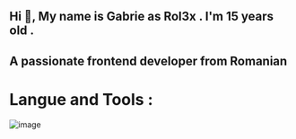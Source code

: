 <h2>Hi 👋, My name is Gabrie as </>Rol3x . I'm 15 years old . </h2>

<h2>A passionate frontend developer from Romanian</h2>

<h1> Langue and Tools : </h1>

![image](https://user-images.githubusercontent.com/74288530/168312565-96d68332-8fac-4d8a-8968-a3a3181c049d.png)
